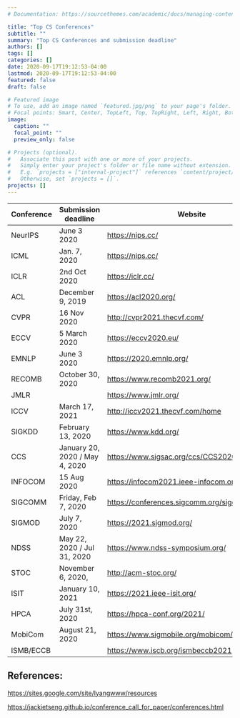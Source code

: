 ```yaml
---
# Documentation: https://sourcethemes.com/academic/docs/managing-content/

title: "Top CS Conferences"
subtitle: ""
summary: "Top CS Conferences and submission deadline"
authors: []
tags: []
categories: []
date: 2020-09-17T19:12:53-04:00
lastmod: 2020-09-17T19:12:53-04:00
featured: false
draft: false

# Featured image
# To use, add an image named `featured.jpg/png` to your page's folder.
# Focal points: Smart, Center, TopLeft, Top, TopRight, Left, Right, BottomLeft, Bottom, BottomRight.
image:
  caption: ""
  focal_point: ""
  preview_only: false

# Projects (optional).
#   Associate this post with one or more of your projects.
#   Simply enter your project's folder or file name without extension.
#   E.g. `projects = ["internal-project"]` references `content/project/deep-learning/index.md`.
#   Otherwise, set `projects = []`.
projects: []
---
```

| Conference | Submission deadline                 | Website                                       |
|------------|-------------------------------------|-----------------------------------------------|
| NeurIPS    | June 3 2020                         | https://nips.cc/                              |
| ICML       | Jan. 7, 2020                        | https://nips.cc/                              |
| ICLR       | 2nd Oct 2020                        | https://iclr.cc/                              |
| ACL        | December 9, 2019                    | https://acl2020.org/                          |
| CVPR       | 16 Nov 2020                         | http://cvpr2021.thecvf.com/                   |
| ECCV       | 5 March 2020                        | https://eccv2020.eu/                          |
| EMNLP      | June 3 2020                         | https://2020.emnlp.org/                       |
| RECOMB     | October 30, 2020                    | https://www.recomb2021.org/                   |
| JMLR       |                                     | https://www.jmlr.org/                         |
| ICCV       | March 17, 2021                      | http://iccv2021.thecvf.com/home               |
| SIGKDD     | February 13, 2020                   | https://www.kdd.org/                          |
| CCS        | January 20, 2020 / May 4, 2020      | https://www.sigsac.org/ccs/CCS2020/           |
| INFOCOM    | 15 Aug 2020                         | https://infocom2021.ieee-infocom.org/         |
| SIGCOMM    | Friday, Feb 7, 2020                 | https://conferences.sigcomm.org/sigcomm/2020/ |
| SIGMOD     | July 7, 2020                        | https://2021.sigmod.org/                      |
| NDSS       | May 22, 2020 / Jul 31, 2020         | https://www.ndss-symposium.org/               |
| STOC       | November 6, 2020,                   | http://acm-stoc.org/                          |
| ISIT       | January 10, 2021                    | https://2021.ieee-isit.org/                   |
| HPCA       | July 31st, 2020                     | https://hpca-conf.org/2021/                   |
| MobiCom    | August 21, 2020                     | https://www.sigmobile.org/mobicom/2021/       |
| ISMB/ECCB  |                                     | https://www.iscb.org/ismbeccb2021             |
## References:

https://sites.google.com/site/lyangwww/resources

https://jackietseng.github.io/conference_call_for_paper/conferences.html


